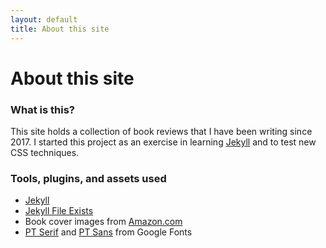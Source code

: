 ```yaml
---
layout: default
title: About this site
---
```


# About this site

### What is this?

This site holds a collection of book reviews that I have been writing since 2017. I started this project as an exercise in learning <a href="https://jekyllrb.com/" target="_blank">Jekyll</a> and to test new CSS techniques.

### Tools, plugins, and assets used

- <a href="https://jekyllrb.com/" target="_blank">Jekyll</a>
- <a href="https://github.com/michaelx/jekyll_file_exists" target="_blank">Jekyll File Exists</a>
- Book cover images from <a href="https://www.amazon.com/">Amazon.com</a>
- <a href="https://fonts.google.com/specimen/PT+Serif" target="_blank">PT Serif</a> and <a href="https://fonts.google.com/specimen/PT+Sans" target="_blank">PT Sans</a> from Google Fonts